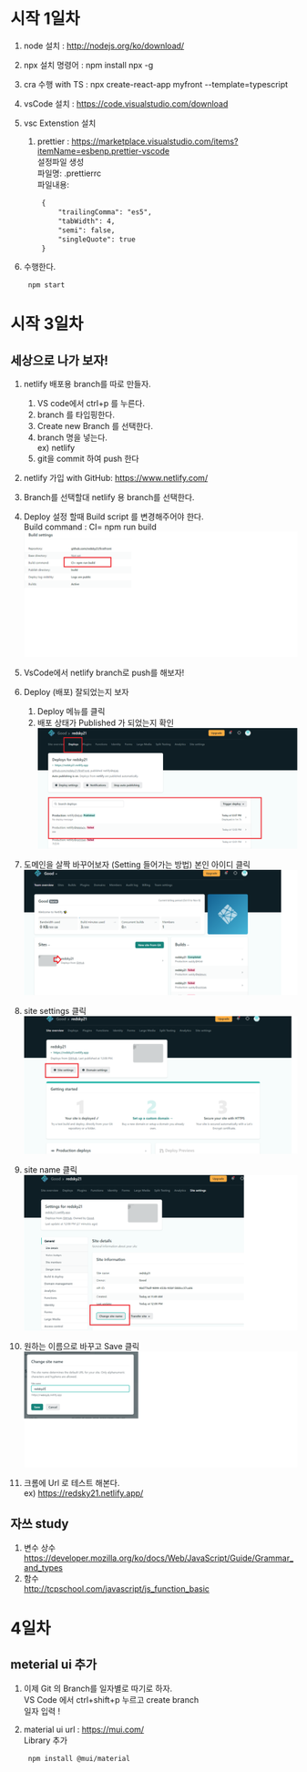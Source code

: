 # 시작 1일차 
1. node 설치 : http://nodejs.org/ko/download/

2. npx 설치 명령어 : npm install npx -g 

3. cra 수행 with TS : npx create-react-app myfront --template=typescript

4. vsCode 설치 : https://code.visualstudio.com/download

5. vsc Extenstion 설치 
    1. prettier : https://marketplace.visualstudio.com/items?itemName=esbenp.prettier-vscode  
    설정파일 생성  
    파일명: .prettierrc  
        파일내용: 
        
            {  
                "trailingComma": "es5",  
                "tabWidth": 4,  
                "semi": false,  
                "singleQuote": true  
            }
    
6. 수행한다.  


        npm start


# 시작 3일차 
## 세상으로 나가 보자!

1. netlify 배포용 branch를 따로 만들자.  
    1. VS code에서 ctrl+p 를 누른다.
    2. branch 를 타입핑한다.
    3. Create new Branch 를 선택한다.
    4. branch 명을 넣는다.  
     ex) netlify
    5. git을 commit 하여 push 한다

1. netlify 가입 with GitHub: https://www.netlify.com/


    
3. Branch를 선택할대 netlify 용 branch를 선택한다.


4. Deploy 설정 할때 Build script 를 변경해주어야 한다.  
  Build command : CI= npm run build  
![캡처](/public/md/netlify_setup.png)

5. VsCode에서 netlify branch로 push를 해보자!  

6. Deploy (배포) 잘되었는지 보자  
    1. Deploy 메뉴를 클릭
    2. 배포 상태가 Published 가 되었는지 확인
    ![캡처](/public/md/netlify_setup6.png)

5. 도메인을 살짝 바꾸어보자 (Setting 들어가는 방법)
  본인 아이디 클릭
![캡처](/public/md/netlify_setup2.png)

6. site settings 클릭
![캡처](/public/md/netlify_setup3.png)

7. site name 클릭
![캡처](/public/md/netlify_setup4.png)

8. 원하는 이름으로 바꾸고 Save 클릭
![캡처](/public/md/netlify_setup5.png)

9. 크롬에 Url 로 테스트 해본다.  
ex) https://redsky21.netlify.app/

## 자쓰 study
1. 변수 상수  
https://developer.mozilla.org/ko/docs/Web/JavaScript/Guide/Grammar_and_types  
2. 함수  
http://tcpschool.com/javascript/js_function_basic


# 4일차
## meterial ui 추가
1. 이제 Git 의 Branch를 일자별로 따기로 하자.  
VS Code 에서 ctrl+shift+p 누르고 create branch  
일자 입력 !
2. material ui url : https://mui.com/  
Library 추가

        npm install @mui/material
    

